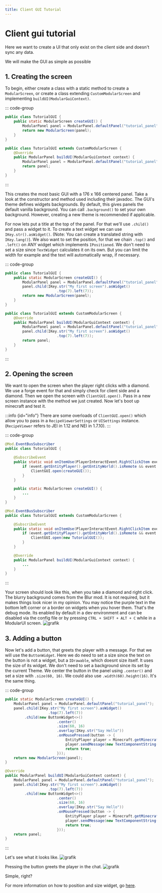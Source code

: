 ```yaml
---
title: Client GUI Tutorial
---
```


# Client gui tutorial

Here we want to create a UI that only exist on the client side and doesn't sync any data.

We will make the GUI as simple as possible

## 1. Creating the screen

To begin, either create a class with a static method to create a `ModularScreen`,
or create a class extending `CustomModularScreen` and implementing `buildUI(ModularGuiContext)`.

::: code-group
```java [Static method]
public class TutorialGUI {
    public static ModularScreen createGUI() {
        ModularPanel panel = ModularPanel.defaultPanel("tutorial_panel");
        return new ModularScreen(panel);
    }
}
```

```java [CustomModularScreen]
public class TutorialGUI extends CustomModularScreen {
    @Override
    public ModularPanel buildUI(ModularGuiContext context) {
        ModularPanel panel = ModularPanel.defaultPanel("tutorial_panel");
        return panel;
    }
}
```
:::

This creates the most basic GUI with a 176 x 166 centered panel. Take a look at the constructor and method used
including their javadoc. The GUI's theme defines widgets backgrounds. By default, this gives panels the default vanilla
background. You can call `.background()` to set your own background. However, creating a new theme is recommended if
applicable.

For now lets put a title at the top of the panel. For that we'll use `.child()` and pass a widget to it. To create a
text widget we can use `IKey.str().asWidget()`. (Note: You can create a translated string with `IKey.lang()`). We also
want to set the position, for that we chain `.top()` and `.left()` on ANY widget which implements `IPositioned`. We don't
need to set a size since `TextWidget` calculates it on its own. But you can limit the width for example and the text
will automatically wrap, if necessary.

::: code-group
```java [Static method]
public class TutorialGUI {
    public static ModularScreen createGUI() {
        ModularPanel panel = ModularPanel.defaultPanel("tutorial_panel");
        panel.child(IKey.str("My first screen").asWidget()
                        .top(7).left(7));
        return new ModularScreen(panel);
    }
}
```

```java [CustomModularScreen]
public class TutorialGUI extends CustomModularScreen {
    @Override
    public ModularPanel buildUI(ModularGuiContext context) {
        ModularPanel panel = ModularPanel.defaultPanel("tutorial_panel");
        panel.child(IKey.str("My first screen").asWidget()
                        .top(7).left(7));
        return panel;
    }
}
```
:::

## 2. Opening the screen

We want to open the screen when the player right clicks with a diamond. We use a forge event for that and simply check
for client side and a diamond. Then we open the screen with `ClientGUI.open()`. Pass in a new screen instance with the
method we just created. Now let's boot up minecraft and test it.

:::info {id="info"}
There are some overloads of `ClientGUI.open()` which allow you to pass in a `RecipeViewerSettings` or `UISettings` 
instance. (`RecipeViewer` refers to JEI in 1.12 and NEI in 1.7.10).
:::

::: code-group
```java [Static method]
@Mod.EventBusSubscriber
public class TutorialGUI {

    @SubscribeEvent
    public static void onItemUse(PlayerInteractEvent.RightClickItem event) {
        if (event.getEntityPlayer().getEntityWorld().isRemote && event.getItemStack().getItem() == Items.DIAMOND) {
            ClientGUI.open(createGUI());
        }
    }

    public static ModularScreen createGUI() {
        ...
    }
}
```

```java [CustomModularScreen]
@Mod.EventBusSubscriber
public class TutorialGUI extends CustomModularScreen {

    @SubscribeEvent
    public static void onItemUse(PlayerInteractEvent.RightClickItem event) {
        if (event.getEntityPlayer().getEntityWorld().isRemote && event.getItemStack().getItem() == Items.DIAMOND) {
            ClientGUI.open(new TutorialGUI());
        }
    }

    @Override
    public ModularPanel buildUI(ModularGuiContext context) {
        ...
    }
}
```
:::

Your screen should look like this, when you take a diamond and right click. The blurry background comes from the Blur
mod. It is not required, but it makes things look nicer in my opinion. You may notice the purple text in the bottom left
corner or a border on widgets when you hover them. That's the debug mode. Its enabled by default in a dev environment
and can be disabled via the config file or by pressing `CTRL + SHIFT + ALT + C` while in a ModularUI screen.
![grafik](https://user-images.githubusercontent.com/45517902/228584027-eaf4f49b-1967-4aa1-9cd3-416e5610f113.png)

## 3. Adding a button

Now let's add a button, that greets the player with a message. For that we will use the `ButtonWidget`. Here we do need
to set a size since the text on the button is not a widget, but a `IDrawable`, which doesnt size itself. It uses the
size of its widget. We don't need to set a background since its set by the current Theme. We center the button in the
panel using `.center()` and set a size with `.size(60, 16)`. We could also use `.width(60).height(16)`.
It's the same thing.

::: code-group
```java [Static method]
public static ModularScreen createGUI() {
    ModularPanel panel = ModularPanel.defaultPanel("tutorial_panel");
    panel.child(IKey.str("My first screen").asWidget()
                    .top(7).left(7))
         .child(new ButtonWidget<>()
                        .center()
                        .size(60, 16)
                        .overlay(IKey.str("Say Hello"))
                        .onMousePressed(button -> {
                            EntityPlayer player = Minecraft.getMinecraft().player;
                            player.sendMessage(new TextComponentString("Hello " + player.getName()));
                            return true;
                        }));
    return new ModularScreen(panel);
}
```

```java [CustomModularScreen]
@Override
public ModularPanel buildUI(ModularGuiContext context) {
    ModularPanel panel = ModularPanel.defaultPanel("tutorial_panel");
    panel.child(IKey.str("My first screen").asWidget()
                    .top(7).left(7))
         .child(new ButtonWidget<>()
                        .center()
                        .size(60, 16)
                        .overlay(IKey.str("Say Hello"))
                        .onMousePressed(button -> {
                            EntityPlayer player = Minecraft.getMinecraft().player;
                            player.sendMessage(new TextComponentString("Hello " + player.getName()));
                            return true;
                        }));
    return panel;
}
```
:::

Let's see what it looks like.
![grafik](https://user-images.githubusercontent.com/45517902/228590064-108ae148-acc8-45ca-9d96-e91cbe0f2e4a.png)

Pressing the button greets the player in the chat.
![grafik](https://user-images.githubusercontent.com/45517902/228590312-24f6bd17-dd05-44ee-96bd-6ae7d00e59cc.png)

Simple, right?

For more information on how to position and size widget, go [here](./sizing-and-positioning.md).
